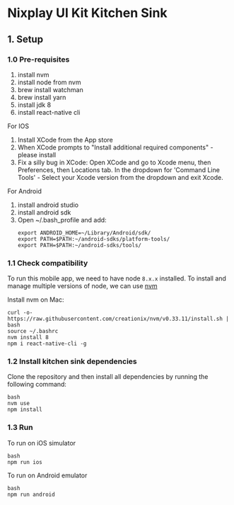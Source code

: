 # Nixplay UI Kit Kitchen Sink

## 1. Setup

### 1.0 Pre-requisites

1. install nvm
2. install node from nvm
3. brew install watchman
4. brew install yarn
5. install jdk 8
6. install react-native cli

For IOS
1. Install XCode from the App store
2. When XCode prompts to "Install additional required components" - please install
3. Fix a silly bug in XCode: Open XCode and go to Xcode menu, then Preferences, then Locations tab. In the dropdown for 'Command Line Tools' - Select your Xcode version from the dropdown and exit Xcode.

For Android
1. install android studio
2. install android sdk
3. Open ~/.bash_profile and add:
	```
	export ANDROID_HOME=~/Library/Android/sdk/
	export PATH=$PATH:~/android-sdks/platform-tools/
	export PATH=$PATH:~/android-sdks/tools/
	```

### 1.1 Check compatibility
To run this mobile app, we need to have node `8.x.x` installed.
To install and manage multiple versions of node, we can use [nvm](https://github.com/creationix/nvm)

Install nvm on Mac:

```
curl -o- https://raw.githubusercontent.com/creationix/nvm/v0.33.11/install.sh | bash
source ~/.bashrc
nvm install 8
npm i react-native-cli -g
```

### 1.2 Install kitchen sink dependencies

Clone the repository and then install all dependencies by running the following command:

```
bash
nvm use
npm install
```


### 1.3 Run
To run on iOS simulator

```
bash
npm run ios
```

To run on Android emulator

```
bash
npm run android
```
